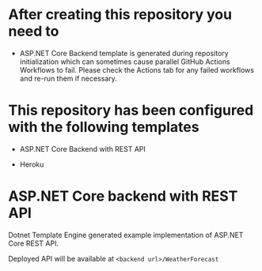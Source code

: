 
# After creating this repository you need to

- ASP.NET Core Backend template is generated during repository initialization which can sometimes cause parallel GitHub Actions Workflows to fail. Please check the Actions tab for any failed workflows and re-run them if necessary.



# This repository has been configured with the following templates

- ASP.NET Core Backend with REST API

- Heroku

# ASP.NET Core backend with REST API

Dotnet Template Engine generated example implementation of ASP.NET Core REST API.

Deployed API will be available at ```<backend url>/WeatherForecast```
